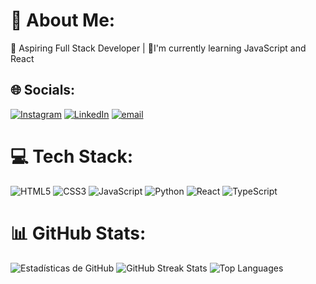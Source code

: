 # 💫 About Me:
🚀 Aspiring Full Stack Developer | 🌱I'm currently learning JavaScript and React


## 🌐 Socials:
[![Instagram](https://img.shields.io/badge/Instagram-%23E4405F.svg?logo=Instagram&logoColor=white)](https://instagram.com/https://www.instagram.com/angeljimenez_91/) [![LinkedIn](https://img.shields.io/badge/LinkedIn-%230077B5.svg?logo=linkedin&logoColor=white)](https://linkedin.com/in/https://www.linkedin.com/in/angel-jim%C3%A9nez-correa/) [![email](https://img.shields.io/badge/Email-D14836?logo=gmail&logoColor=white)](mailto:angel1991huelva@gmail.com) 

# 💻 Tech Stack:
![HTML5](https://img.shields.io/badge/html5-%23E34F26.svg?style=for-the-badge&logo=html5&logoColor=white) ![CSS3](https://img.shields.io/badge/css3-%231572B6.svg?style=for-the-badge&logo=css3&logoColor=white) ![JavaScript](https://img.shields.io/badge/javascript-%23323330.svg?style=for-the-badge&logo=javascript&logoColor=%23F7DF1E) ![Python](https://img.shields.io/badge/python-3670A0?style=for-the-badge&logo=python&logoColor=ffdd54) ![React](https://img.shields.io/badge/react-%2320232a.svg?style=for-the-badge&logo=react&logoColor=%2361DAFB) ![TypeScript](https://img.shields.io/badge/typescript-%23007ACC.svg?style=for-the-badge&logo=typescript&logoColor=white)
# 📊 GitHub Stats:
![Estadísticas de GitHub](https://github-readme-stats.vercel.app/api?username=angeljimenez91&theme=gruvbox&hide_border=false&include_all_commits=false&count_private=false)
![GitHub Streak Stats](https://streak-stats.demolab.com/?user=angeljimenez91&theme=gruvbox&hide_border=false)
![Top Languages](https://github-readme-stats.vercel.app/api/top-langs/?username=angeljimenez91&theme=gruvbox&hide_border=false&layout=compact)

